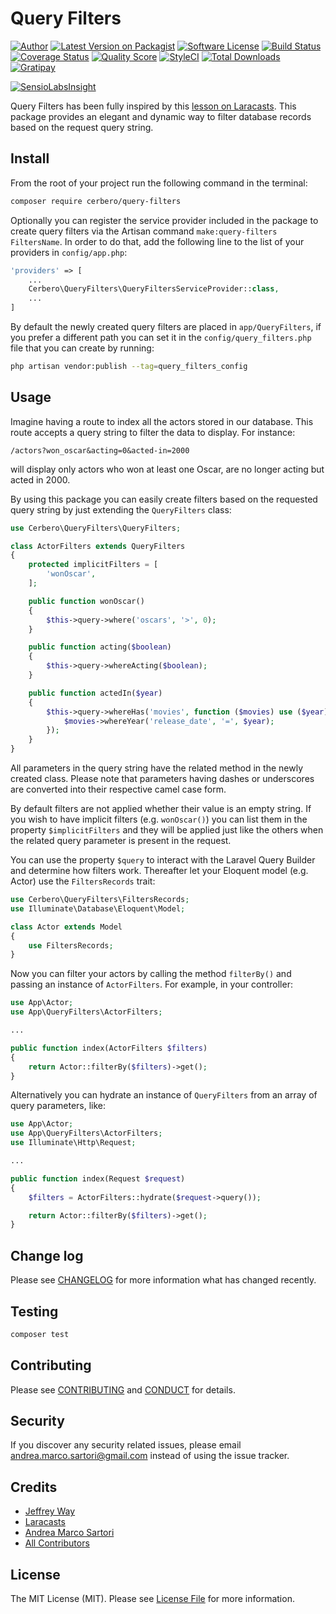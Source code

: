 # Query Filters

[![Author][ico-author]][link-author]
[![Latest Version on Packagist][ico-version]][link-packagist]
[![Software License][ico-license]](LICENSE.md)
[![Build Status][ico-travis]][link-travis]
[![Coverage Status][ico-scrutinizer]][link-scrutinizer]
[![Quality Score][ico-code-quality]][link-code-quality]
[![StyleCI][ico-styleci]][link-styleci]
[![Total Downloads][ico-downloads]][link-downloads]
[![Gratipay][ico-gratipay]][link-gratipay]

[![SensioLabsInsight][ico-sensiolabs]][link-sensiolabs]

Query Filters has been fully inspired by this
[lesson on Laracasts](https://laracasts.com/series/eloquent-techniques/episodes/4).
This package provides an elegant and dynamic way to filter database records based on the request query string.

## Install

From the root of your project run the following command in the terminal:

``` bash
composer require cerbero/query-filters
```

Optionally you can register the service provider included in the package to create query filters via the
Artisan command `make:query-filters FiltersName`. In order to do that, add the following line to the list
of your providers in `config/app.php`:

``` php
'providers' => [
    ...
    Cerbero\QueryFilters\QueryFiltersServiceProvider::class,
    ...
]
```

By default the newly created query filters are placed in `app/QueryFilters`, if you prefer a different
path you can set it in the `config/query_filters.php` file that you can create by running:

``` bash
php artisan vendor:publish --tag=query_filters_config
```

## Usage

Imagine having a route to index all the actors stored in our database.
This route accepts a query string to filter the data to display. For instance:

```
/actors?won_oscar&acting=0&acted-in=2000
```

will display only actors who won at least one Oscar, are no longer acting but acted in 2000.

By using this package you can easily create filters based on the requested query string by just extending
the `QueryFilters` class:

``` php
use Cerbero\QueryFilters\QueryFilters;

class ActorFilters extends QueryFilters
{
    protected implicitFilters = [
        'wonOscar',
    ];

    public function wonOscar()
    {
        $this->query->where('oscars', '>', 0);
    }

    public function acting($boolean)
    {
        $this->query->whereActing($boolean);
    }

    public function actedIn($year)
    {
        $this->query->whereHas('movies', function ($movies) use ($year) {
            $movies->whereYear('release_date', '=', $year);
        });
    }
}
```

All parameters in the query string have the related method in the newly created class.
Please note that parameters having dashes or underscores are converted into their respective camel case form.

By default filters are not applied whether their value is an empty string.
If you wish to have implicit filters (e.g. `wonOscar()`) you can list them in the property `$implicitFilters`
and they will be applied just like the others when the related query parameter is present in the request.

You can use the property `$query` to interact with the Laravel Query Builder and determine how filters work.
Thereafter let your Eloquent model (e.g. Actor) use the `FiltersRecords` trait:

``` php
use Cerbero\QueryFilters\FiltersRecords;
use Illuminate\Database\Eloquent\Model;

class Actor extends Model
{
    use FiltersRecords;
}
```

Now you can filter your actors by calling the method `filterBy()` and passing an instance of `ActorFilters`.
For example, in your controller:

``` php
use App\Actor;
use App\QueryFilters\ActorFilters;

...

public function index(ActorFilters $filters)
{
    return Actor::filterBy($filters)->get();
}
```

Alternatively you can hydrate an instance of `QueryFilters` from an array of query parameters, like:

``` php
use App\Actor;
use App\QueryFilters\ActorFilters;
use Illuminate\Http\Request;

...

public function index(Request $request)
{
    $filters = ActorFilters::hydrate($request->query());

    return Actor::filterBy($filters)->get();
}
```

## Change log

Please see [CHANGELOG](CHANGELOG.md) for more information what has changed recently.

## Testing

``` bash
composer test
```

## Contributing

Please see [CONTRIBUTING](CONTRIBUTING.md) and [CONDUCT](CONDUCT.md) for details.

## Security

If you discover any security related issues, please email andrea.marco.sartori@gmail.com instead of
using the issue tracker.

## Credits

- [Jeffrey Way](https://github.com/JeffreyWay)
- [Laracasts](https://laracasts.com)
- [Andrea Marco Sartori][link-author]
- [All Contributors][link-contributors]

## License

The MIT License (MIT). Please see [License File](LICENSE.md) for more information.

[ico-author]: http://img.shields.io/badge/author-@cerbero90-blue.svg?style=flat-square
[ico-version]: https://img.shields.io/packagist/v/cerbero/query-filters.svg?style=flat-square
[ico-license]: https://img.shields.io/badge/license-MIT-brightgreen.svg?style=flat-square
[ico-travis]: https://img.shields.io/travis/cerbero90/query-filters/master.svg?style=flat-square
[ico-scrutinizer]: https://img.shields.io/scrutinizer/coverage/g/cerbero90/query-filters.svg?style=flat-square
[ico-code-quality]: https://img.shields.io/scrutinizer/g/cerbero90/query-filters.svg?style=flat-square
[ico-styleci]: https://styleci.io/repos/57024205/shield
[ico-downloads]: https://img.shields.io/packagist/dt/cerbero/query-filters.svg?style=flat-square
[ico-gratipay]: https://img.shields.io/gratipay/cerbero.svg?style=flat-square
[ico-sensiolabs]: https://insight.sensiolabs.com/projects/fe5cb80b-d49f-46e6-b94b-79c6087b5c13/big.png

[link-author]: https://twitter.com/cerbero90
[link-packagist]: https://packagist.org/packages/cerbero/query-filters
[link-travis]: https://travis-ci.org/cerbero90/query-filters
[link-scrutinizer]: https://scrutinizer-ci.com/g/cerbero90/query-filters/code-structure
[link-code-quality]: https://scrutinizer-ci.com/g/cerbero90/query-filters
[link-styleci]: https://styleci.io/repos/57024205
[link-downloads]: https://packagist.org/packages/cerbero/query-filters
[link-gratipay]: https://gratipay.com/cerbero
[link-sensiolabs]: https://insight.sensiolabs.com/projects/fe5cb80b-d49f-46e6-b94b-79c6087b5c13
[link-contributors]: ../../contributors
